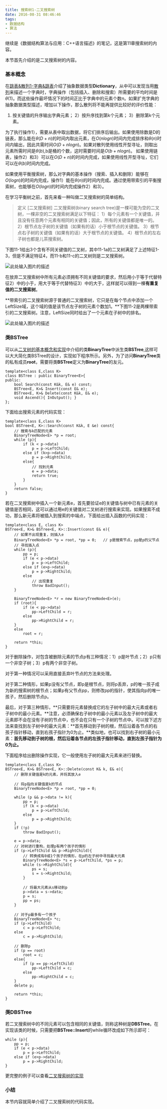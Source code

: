 ```yaml
---
title: 搜索树1-二叉搜索树
date: 2016-08-31 08:46:46
tags:
- 数据结构
- 算法
---
```

继续是《数据结构算法与应用：C++语言描述》的笔记，这是第11章搜索树的内容。

本节首先介绍的是二叉搜索树的内容。

### 基本概念
  在[跳表&散列1-字典&跳表][1]介绍了抽象数据类型**Dictionary**，从中可以发现当用[散列][2]来描述一个字典时，字典操作（包括插入、删除和搜索）所需要的平均时间是$\theta(1)$。而这些操作最坏情况下的时间正比于字典中的元素个数$n$。如果扩充字典的抽象数据类型描述，增加以下操作，那么散列将不能再提供比较好的评价性能：
  1) 按关键值的升序输出字典元素；
  2）按升序找到第k个元素；
  3）删除第k个元素。
  
  为了执行操作1），需要从表中取出数据，将它们排序后输出。如果使用除数是D的链表，那么能在$\theta(D+n)$的时间内取出元素，在$O(nlogn)$时间内完成排序和$\theta(n)$时间内输出，因此共需时间$O(D+nlogn)$。如果对散列使用线性开型寻址，则取出元素所需时间是$\theta(b)$,b是桶的个数，这时需要时间是$O(b+nlogn)$。
  如果使用链表，操作2）和3）可以在$O(D+n)$的时间内完成，如果使用线性开型寻址，它们可以在$\theta(b)$时间内完成。
  
  如果使用平衡搜索树，那么对字典的基本操作（搜索、插入和删除）能够在$O(logn)$的时间内完成，操作1）能在$\theta(n)$的时间内完成。通过使用带索引的平衡搜索树，也能够在$O(logn)$的时间内完成操作2）和3）。
  
  在学习平衡树之前，首先来看一种叫做二叉搜索树的简单结构。
  
> 定义 [二叉搜索树] 二叉搜索树(binary search tree)是一棵可能为空的二叉树，一棵非空的二叉搜索树满足以下特征：
1）每个元素有一个关键值，并且没有任意两个元素有相同的关键值；因此，所有的关键值都是唯一的。
2）根节点左子树的关键值（如果有的话）小于根节点的关键值。
3）根节点右子树的关键值（如果有的话）大于根节点的关键值。
4）根节点的左右子树也都是儿茶搜索树。

下图11-1给出3个含有不同关键值的二叉树，其中11-1a的二叉树满足了上述特征1-3，但是不满足特征4，而11-b和11-c的二叉树则是二叉搜索树。

![此处输入图片的描述][3]

在放弃二叉搜索树中所有元素必须拥有不同关键值的要求，然后用小于等于代替特征2）中的小于，用大于等于代替特征3）中的大于，这样就可以得到一棵**有重复值的二叉搜索树**。

**带索引的二叉搜索树源于普通的二叉搜索树，它只是在每个节点中添加一个LeftSize域，这个域的值是该节点左子树的元素个数加1。**下图11-2是两棵带索引的二叉搜索树。注意，LeftSize同时给出了一个元素在子树中的排名。

![此处输入图片的描述][4]


### 类BSTree
  可以从[二叉树的基本概念和实现][5]中介绍的类**BinaryTree**中派生类**BSTree**,这样可以大大简化类BSTree的设计，实现如下程序所示。另外，为了访问**BinaryTree**类的私有成员**root**，需要将类**BSTree**定义为**BinaryTree**的友元。
```
template<class E,class K>
class BSTree : public BinaryTree<E>{
public:
    bool Search(const K&k, E& e) const;
    BSTree<E, K>& Insert(const E& e);
    BSTree<E, K>& Delete(const K&k, E& e);
    void Ascend(){ InOutput(); }
};
```

下面给出搜索元素的代码实现：
```
template<class E,class K>
bool BSTree<E, K>::Search(const K&k, E &e) const{
    // 搜索与k匹配的元素
    BinaryTreeNode<E> *p = root;
    while (p){
        if (k < p->data)
            p = p->LeftChild;
        else if (k>p->data)
            p = p->RightChild;
        else{
            // 找到元素
            e = p->data;
            return true;
        }
    }
    return false;
}
```

若在二叉搜索树中插入一个新元素e，首先要验证e的关键值与树中已有元素的关键值是否相同，这可以通过用e的关键值对二叉树进行搜索来实现。如果搜索不成功，那么新元素将被插入到搜索的中端点，下面给出插入函数的代码实现：
```
template<class E, class K>
BSTree<E, K>& BSTree<E, K>::Insert(const E& e){
    // 如果不出现重复，则插入e
    BinaryTreeNode<E> *p = root, *pp = 0;   // p是搜索节点，pp是p的父节点
    // 寻找插入点
    while (p){
        pp = p;
        if (e < p->data)
            p = p->LeftChild;
        else if (e>p->data)
            p = p->RightChild;
        else
            // 出现重复
            throw BadInput();
    }

    BinaryTreeNode<E> *r = new BinaryTreeNode<E>(e);
    if (root){
        if (e < pp->data)
            pp->LeftChild = r;
        else
            pp->RightChild = r;
    }
    else
        root = r;

    return *this;
}
```

对于删除操作，对包含被删除元素的节点p有三种情况：1）p是叶节点；2）p只有一个非空子树；3）p有两个非空子树。

对于第一种情况可以采用直接丢弃叶节点的方法来处理。

对于第二种情形，如果p没有父节点，即p是根节点，则将p丢弃，p的唯一孩子成为新的搜索树的根节点；如果p有父节点pp，则修改pp的指针，使其指向p的唯一孩子，然后删除节点p。

最后，对于第三种情形，**只需要将元素替换成它的左子树中的最大元素或者右子树中的最小元素。**注意，必须确保右子树中的最小元素以及左子树中的最大元素即不会在没有子树的节点中，也不会在只有一个子树的节点中。可以按下述方法来查找到左子树中的最大元素：**首先移动到子树的根，然后沿着各节点的右孩子指针移动，直到右孩子指针为0为止。**类似地，也可以找到右子树的最小元素：**首先移动到子树的根，然后沿着各节点的左孩子指针移动，直到左孩子指针为0为止。**

下面程序给出删除操作实现，它一般使用左子树的最大元素来进行替换。
```
template<class E,class K>
BSTree<E, K>& BSTree<E, K>::Delete(const K& k, E& e){
    // 删除关键值是k的元素，并将其放入e

    // 将p指向关键值是k的节点
    BinaryTreeNode<E> *p = root, *pp = 0;

    while (p && p->data != k){
        pp = p;
        if (k < p->data)
            p = p->LeftChild;
        else
            p = p->RightChild;
    }
    if (!p)
        throw BadInput();

    e = p->data;
    // 对树进行重构，处理p有两个孩子的情形
    if (p->LeftChild && p->RightChild){
        // 转换成有0或1个孩子的情形，在p的左子树中寻找最大元素
        BinaryTreeNode<E> *s = p->LeftChild, *ps = p;
        while (s->RightChild){
            ps = s;
            s = s->RightChild;
        }

        // 将最大元素从s移动到p
        p->data = s->data;
        p = s;
        pp = ps;
    }

    // 对于p最多有一个孩子
    BinaryTreeNode<E> *c;
    if (p->LeftChild)
        c = p->LeftChild;
    else
        c = p->RightChild;

    // 删除p
    if (p == root)
        root = c;
    else{
        if (p == pp->LeftChild)
            pp->LeftChild = c;
        else
            pp->RightChild = c;
    }
    delete p;

    return *this;
}
```

### 类DBSTree
  若二叉搜索树中的不同元素可以包含相同的关键值，则称这种树是**DBSTree**。在实现该类的时候，只需要把**BSTree::Insert**的while循环改成如下所示即可：
```
while (p){
    pp = p;
    if (e < p->data)
        p = p->LeftChild;
    else if (e>p->data)
        p = p->RightChild;
}
```

更完整的例子可以查看[二叉搜索树的实现][6]

### 小结
  本节内容就简单介绍了二叉搜索树的代码实现。


  [1]: http://ccc013.github.io/2016/07/27/%E8%B7%B3%E8%A1%A8-%E6%95%A3%E5%88%971-%E5%AD%97%E5%85%B8-%E8%B7%B3%E8%A1%A8/
  [2]: http://ccc013.github.io/2016/08/07/%E8%B7%B3%E8%A1%A8-%E6%95%A3%E5%88%972-%E6%95%A3%E5%88%97/
  [3]: http://7xrluf.com1.z0.glb.clouddn.com/%E4%BA%8C%E5%8F%89%E6%90%9C%E7%B4%A2%E6%A0%911.png
  [4]: http://7xrluf.com1.z0.glb.clouddn.com/%E4%BA%8C%E5%8F%89%E6%90%9C%E7%B4%A2%E6%A0%912.png
  [5]: http://ccc013.github.io/2016/08/18/%E4%BA%8C%E5%8F%89%E6%A0%91%E7%9A%84%E5%9F%BA%E6%9C%AC%E6%A6%82%E5%BF%B5%E5%92%8C%E5%AE%9E%E7%8E%B0/
  [6]: https://github.com/ccc013/DataStructe-Algorithms_Study/blob/master/SearchTrees/BSTree.h

